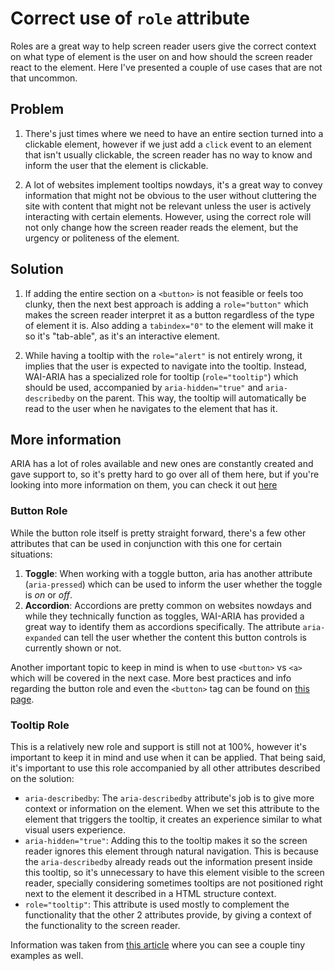 # Correct use of `role` attribute

Roles are a great way to help screen reader users give the correct context on what type of element is the user on and how should the screen reader react to the element. Here I've presented a couple of use cases that are not that uncommon.

## Problem

1. There's just times where we need to have an entire section turned into a clickable element, however if we just add a `click` event to an element that isn't usually clickable, the screen reader has no way to know and inform the user that the element is clickable.

1. A lot of websites implement tooltips nowdays, it's a great way to convey information that might not be obvious to the user without cluttering the site with content that might not be relevant unless the user is actively interacting with certain elements. However, using the correct role will not only change how the screen reader reads the element, but the urgency or politeness of the element.

## Solution

1. If adding the entire section on a `<button>` is not feasible or feels too clunky, then the next best approach is adding a `role="button"` which makes the screen reader interpret it as a button regardless of the type of element it is. Also adding a `tabindex="0"` to the element will make it so it's "tab-able", as it's an interactive element.

1. While having a tooltip with the `role="alert"` is not entirely wrong, it implies that the user is expected to navigate into the tooltip. Instead, WAI-ARIA has a specialized role for tooltip (`role="tooltip"`) which should be used, accompanied by `aria-hidden="true"` and `aria-describedby` on the parent. This way, the tooltip will automatically be read to the user when he navigates to the element that has it.

## More information

ARIA has a lot of roles available and new ones are constantly created and gave support to, so it's pretty hard to go over all of them here, but if you're looking into more information on them, you can check it out [here](https://developer.mozilla.org/en-US/docs/Web/Accessibility/ARIA/Roles)

### Button Role

While the button role itself is pretty straight forward, there's a few other attributes that can be used in conjunction with this one for certain situations:

1. **Toggle**: When working with a toggle button, aria has another attribute (`aria-pressed`) which can be used to inform the user whether the toggle is *on* or *off*.
1. **Accordion**: Accordions are pretty common on websites nowdays and while they technically function as toggles, WAI-ARIA has provided a great way to identify them as accordions specifically. The attribute `aria-expanded` can tell the user whether the content this button controls is currently shown or not.

Another important topic to keep in mind is when to use `<button>` vs `<a>` which will be covered in the next case. More best practices and info regarding the button role and even the `<button>` tag can be found on [this page](https://developer.mozilla.org/en-US/docs/Web/Accessibility/ARIA/Roles/button_role).

### Tooltip Role

This is a relatively new role and support is still not at 100%, however it's important to keep it in mind and use when it can be applied. That being said, it's important to use this role accompanied by all other attributes described on the solution:

* `aria-describedby`: The `aria-describedby` attribute's job is to give more context or information on the element. When we set this attribute to the element that triggers the tooltip, it creates an experience similar to what visual users experience.
* `aria-hidden="true"`: Adding this to the tooltip makes it so the screen reader ignores this element through natural navigation. This is because the `aria-describedby` already reads out the information present inside this tooltip, so it's unnecessary to have this element visible to the screen reader, specially considering sometimes tooltips are not positioned right next to the element it described in a HTML structure context.
* `role="tooltip"`: This attribute is used mostly to complement the functionality that the other 2 attributes provide, by giving a context of the functionality to the screen reader.

Information was taken from [this article](https://www.digitala11y.com/tooltip-role/) where you can see a couple tiny examples as well.